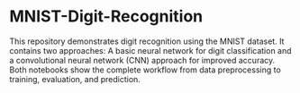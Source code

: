 # MNIST-Digit-Recognition
This repository demonstrates digit recognition using the MNIST dataset. It contains two approaches:  A basic neural network for digit classification and a convolutional neural network (CNN) approach for improved accuracy.  Both notebooks show the complete workflow from data preprocessing to training, evaluation, and prediction.
